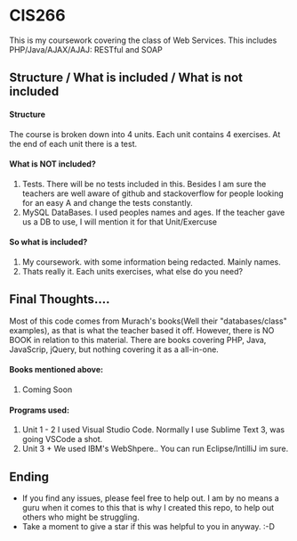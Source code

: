 # CIS266
This is my coursework covering the class of Web Services. This includes PHP/Java/AJAX/AJAJ: RESTful and SOAP

## Structure / What is included / What is not included

#### Structure
The course is broken down into 4 units. Each unit contains 4 exercises. At the end of each unit there is a test. 

#### What is NOT included?
1. Tests. There will be no tests included in this. Besides I am sure the teachers are well aware of github and stackoverflow for people looking for an easy A and change the tests constantly.
2. MySQL DataBases. I used peoples names and ages. If the teacher gave us a DB to use, I will mention it for that Unit/Exercuse

#### So what is included?
1. My coursework. with some information being redacted. Mainly names.
2. Thats really it. Each units exercises, what else do you need? 

## Final Thoughts.... 
Most of this code comes from Murach's books(Well their "databases/class" examples), as that is what the teacher based it off. However, there is NO BOOK in relation to this material. There are books covering PHP, Java, JavaScrip, jQuery, but nothing covering it as a all-in-one. 

#### Books mentioned above: 
1. Coming Soon

#### Programs used:
1. Unit 1 - 2 I used Visual Studio Code. Normally I use Sublime Text 3, was going VSCode a shot.
2. Unit 3 + We used IBM's WebShpere.. You can run Eclipse/IntilliJ im sure.

## Ending
- If you find any issues, please feel free to help out. I am by no means a guru when it comes to this that is why I created this repo, to help out others who might be struggling.
- Take a moment to give a star if this was helpful to you in anyway. :-D
